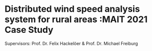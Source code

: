 # Distributed wind speed analysis system for rural areas :MAIT 2021 Case Study
 Supervisors: Prof. Dr. Felix Hackelöer & Prof. Dr. Michael Freiburg
 
